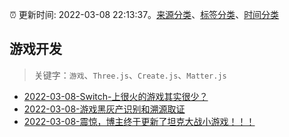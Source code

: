 :alarm_clock: 更新时间: 2022-03-08 22:13:37。[来源分类](../README.md)、[标签分类](../TAGS.md)、[时间分类](../TIMELINE.md)

## 游戏开发


> 关键字：`游戏`、`Three.js`、`Create.js`、`Matter.js`



- [2022-03-08-Switch-上很火的游戏其实很少？](https://www.v2ex.com/t/838984) 
- [2022-03-08-游戏黑灰产识别和溯源取证](https://toutiao.io/k/ivkhjaa) 
- [2022-03-08-震惊，博主终于更新了坦克大战小游戏！！！](https://toutiao.io/k/5b6lzfv) 